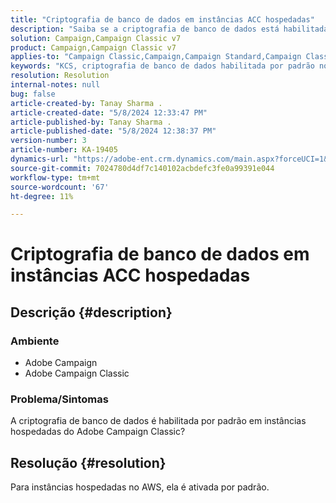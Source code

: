 ```yaml
---
title: "Criptografia de banco de dados em instâncias ACC hospedadas"
description: "Saiba se a criptografia de banco de dados está habilitada por padrão em instâncias hospedadas do Adobe Campaign Classic."
solution: Campaign,Campaign Classic v7
product: Campaign,Campaign Classic v7
applies-to: "Campaign Classic,Campaign,Campaign Standard,Campaign Classic v7"
keywords: "KCS, criptografia de banco de dados habilitada por padrão no Adobe Campaign hospedado"
resolution: Resolution
internal-notes: null
bug: false
article-created-by: Tanay Sharma .
article-created-date: "5/8/2024 12:33:47 PM"
article-published-by: Tanay Sharma .
article-published-date: "5/8/2024 12:38:37 PM"
version-number: 3
article-number: KA-19405
dynamics-url: "https://adobe-ent.crm.dynamics.com/main.aspx?forceUCI=1&pagetype=entityrecord&etn=knowledgearticle&id=ca348334-370d-ef11-9f8a-6045bd026dc7"
source-git-commit: 7024780d4df7c140102acbdefc3fe0a99391e044
workflow-type: tm+mt
source-wordcount: '67'
ht-degree: 11%

---
```


# Criptografia de banco de dados em instâncias ACC hospedadas

## Descrição {#description}


### Ambiente

- Adobe Campaign
- Adobe Campaign Classic


### Problema/Sintomas

A criptografia de banco de dados é habilitada por padrão em instâncias hospedadas do Adobe Campaign Classic?


## Resolução {#resolution}


Para instâncias hospedadas no AWS, ela é ativada por padrão.
